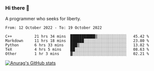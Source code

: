 ### Hi there 👋

<!--
**shejialuo/shejialuo** is a ✨ _special_ ✨ repository because its `README.md` (this file) appears on your GitHub profile.

Here are some ideas to get you started:

- 🔭 I’m currently working on ...
- 🌱 I’m currently learning ...
- 👯 I’m looking to collaborate on ...
- 🤔 I’m looking for help with ...
- 💬 Ask me about ...
- 📫 How to reach me: ...
- 😄 Pronouns: ...
- ⚡ Fun fact: ...
-->

A programmer who seeks for liberty.

<!--START_SECTION:waka-->

```text
From: 12 October 2022 - To: 19 October 2022

C++          21 hrs 34 mins  ███████████▒░░░░░░░░░░░░░   45.42 %
Markdown     11 hrs 18 mins  ██████░░░░░░░░░░░░░░░░░░░   23.80 %
Python       6 hrs 33 mins   ███▒░░░░░░░░░░░░░░░░░░░░░   13.82 %
TeX          4 hrs 5 mins    ██░░░░░░░░░░░░░░░░░░░░░░░   08.63 %
Other        1 hr 3 mins     ▓░░░░░░░░░░░░░░░░░░░░░░░░   02.21 %
```

<!--END_SECTION:waka-->

[![Anurag's GitHub stats](https://github-readme-stats.vercel.app/api?username=shejialuo&show_icons=true&theme=dracula)](https://github.com/anuraghazra/github-readme-stats)
